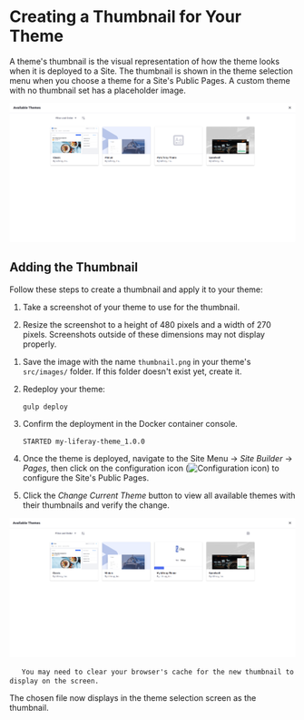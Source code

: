 # Creating a Thumbnail for Your Theme

A theme's thumbnail is the visual representation of how the theme looks when it is deployed to a Site. The thumbnail is shown in the theme selection menu when you choose a theme for a Site's Public Pages. A custom theme with no thumbnail set has a placeholder image.

![A custom theme with a placeholder image.](./bundling-a-thumbnail-preview-into-your-theme/images/01.png)

## Adding the Thumbnail

Follow these steps to create a thumbnail and apply it to your theme:

1. Take a screenshot of your theme to use for the thumbnail.

1. Resize the screenshot to a height of 480 pixels and a width of 270 pixels. Screenshots outside of these dimensions may not display properly.

<!-- Very skeptical as to the accuracy of this limitation, since it seems like thumbnails definitely exist outside of these dimensions, and images still seem awkwardly cropped in the UI whether they are set to this size or not. -->

<!-- Yeah we should check this in a 7.3 vanilla instalation -->

1. Save the image with the name `thumbnail.png` in your theme's `src/images/` folder. If this folder doesn't exist yet, create it.

1. Redeploy your theme:

    ```bash
    gulp deploy
    ```

1. Confirm the deployment in the Docker container console.

    ```
    STARTED my-liferay-theme_1.0.0
    ```

1. Once the theme is deployed, navigate to the Site Menu &rarr; *Site Builder* &rarr; *Pages*, then click on the configuration icon (![Configuration icon](../../../../images/icon-settings.png)) to configure the Site's Public Pages.

1. Click the *Change Current Theme* button to view all available themes with their thumbnails and verify the change.

![The chosen image displays as the thumbnail when selecting your theme.](./bundling-a-thumbnail-preview-into-your-theme/images/02.png)

```note::
   You may need to clear your browser's cache for the new thumbnail to display on the screen.
```

The chosen file now displays in the theme selection screen as the thumbnail.

